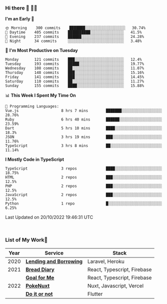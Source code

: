 ### Hi there 👋 🧑‍💻



<!--START_SECTION:waka-->
**I'm an Early 🐤** 

```text
🌞 Morning    300 commits    ███████░░░░░░░░░░░░░░░░░░   30.74% 
🌆 Daytime    405 commits    ██████████░░░░░░░░░░░░░░░   41.5% 
🌃 Evening    237 commits    ██████░░░░░░░░░░░░░░░░░░░   24.28% 
🌙 Night      34 commits     ░░░░░░░░░░░░░░░░░░░░░░░░░   3.48%

```
📅 **I'm Most Productive on Tuesday** 

```text
Monday       121 commits    ███░░░░░░░░░░░░░░░░░░░░░░   12.4% 
Tuesday      193 commits    █████░░░░░░░░░░░░░░░░░░░░   19.77% 
Wednesday    108 commits    ██░░░░░░░░░░░░░░░░░░░░░░░   11.07% 
Thursday     148 commits    ███░░░░░░░░░░░░░░░░░░░░░░   15.16% 
Friday       141 commits    ███░░░░░░░░░░░░░░░░░░░░░░   14.45% 
Saturday     110 commits    ██░░░░░░░░░░░░░░░░░░░░░░░   11.27% 
Sunday       155 commits    ████░░░░░░░░░░░░░░░░░░░░░   15.88%

```


📊 **This Week I Spent My Time On** 

```text
💬 Programming Languages: 
Vue.js                   8 hrs 7 mins        ███████░░░░░░░░░░░░░░░░░░   28.76% 
Ruby                     6 hrs 40 mins       ██████░░░░░░░░░░░░░░░░░░░   23.59% 
Dart                     5 hrs 10 mins       ████░░░░░░░░░░░░░░░░░░░░░   18.3% 
JSON                     3 hrs 19 mins       ███░░░░░░░░░░░░░░░░░░░░░░   11.76% 
TypeScript               3 hrs 8 mins        ██░░░░░░░░░░░░░░░░░░░░░░░   11.14%

```

**I Mostly Code in TypeScript** 

```text
TypeScript               3 repos             ████░░░░░░░░░░░░░░░░░░░░░   18.75% 
HTML                     2 repos             ███░░░░░░░░░░░░░░░░░░░░░░   12.5% 
PHP                      2 repos             ███░░░░░░░░░░░░░░░░░░░░░░   12.5% 
JavaScript               2 repos             ███░░░░░░░░░░░░░░░░░░░░░░   12.5% 
Python                   1 repo              █░░░░░░░░░░░░░░░░░░░░░░░░   6.25%

```



 Last Updated on 20/10/2022 19:46:31 UTC
<!--END_SECTION:waka-->


<br />

### List of My Work🚀

| Year | Service | Stack |
|--|--|--|
| 2020 | [**Lending and Borrowing**](https://lending-and-borrowing.herokuapp.com/) | Laravel, Heroku |
| 2021 | [**Bread Diary**](https://bread-diary-web.web.app/) | React, Typescript, Firebase |
|  | [**Goal for Me**](https://goal-for-me.web.app/) | React, Typescript, Firebase |
| 2022 | [**PokeNuxt**](https://pokenuxt.vercel.app/) | Nuxt, Javascript, Vercel |
|  | [**Do it or not**](https://apps.apple.com/jp/app/do-it-or-not/id1613818865) | Flutter |